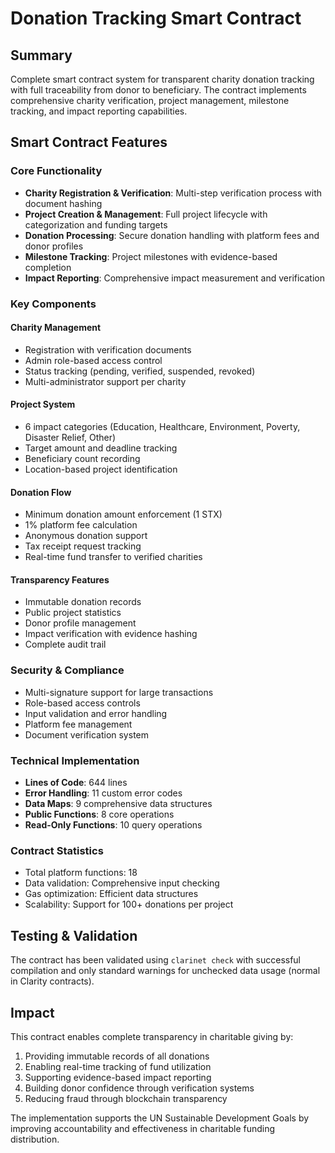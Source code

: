 # Donation Tracking Smart Contract

## Summary

Complete smart contract system for transparent charity donation tracking with full traceability from donor to beneficiary. The contract implements comprehensive charity verification, project management, milestone tracking, and impact reporting capabilities.

## Smart Contract Features

### Core Functionality
- **Charity Registration & Verification**: Multi-step verification process with document hashing
- **Project Creation & Management**: Full project lifecycle with categorization and funding targets
- **Donation Processing**: Secure donation handling with platform fees and donor profiles
- **Milestone Tracking**: Project milestones with evidence-based completion
- **Impact Reporting**: Comprehensive impact measurement and verification

### Key Components

#### Charity Management
- Registration with verification documents
- Admin role-based access control
- Status tracking (pending, verified, suspended, revoked)
- Multi-administrator support per charity

#### Project System
- 6 impact categories (Education, Healthcare, Environment, Poverty, Disaster Relief, Other)
- Target amount and deadline tracking
- Beneficiary count recording
- Location-based project identification

#### Donation Flow
- Minimum donation amount enforcement (1 STX)
- 1% platform fee calculation
- Anonymous donation support
- Tax receipt request tracking
- Real-time fund transfer to verified charities

#### Transparency Features
- Immutable donation records
- Public project statistics
- Donor profile management
- Impact verification with evidence hashing
- Complete audit trail

### Security & Compliance
- Multi-signature support for large transactions
- Role-based access controls
- Input validation and error handling
- Platform fee management
- Document verification system

### Technical Implementation
- **Lines of Code**: 644 lines
- **Error Handling**: 11 custom error codes
- **Data Maps**: 9 comprehensive data structures
- **Public Functions**: 8 core operations
- **Read-Only Functions**: 10 query operations

### Contract Statistics
- Total platform functions: 18
- Data validation: Comprehensive input checking
- Gas optimization: Efficient data structures
- Scalability: Support for 100+ donations per project

## Testing & Validation

The contract has been validated using `clarinet check` with successful compilation and only standard warnings for unchecked data usage (normal in Clarity contracts).

## Impact

This contract enables complete transparency in charitable giving by:
1. Providing immutable records of all donations
2. Enabling real-time tracking of fund utilization
3. Supporting evidence-based impact reporting
4. Building donor confidence through verification systems
5. Reducing fraud through blockchain transparency

The implementation supports the UN Sustainable Development Goals by improving accountability and effectiveness in charitable funding distribution.
